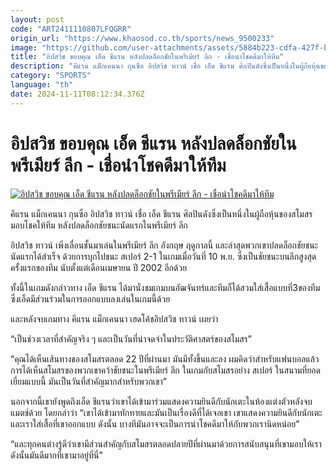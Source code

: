 ```yaml
---
layout: post
code: "ART2411110807LFQGRR"
origin_url: "https://www.khaosod.co.th/sports/news_9500233"
image: "https://github.com/user-attachments/assets/5884b223-cdfa-427f-ba0e-e04a21f04909"
title: "อิปสวิช ขอบคุณ เอ็ด ชีแรน หลังปลดล็อกชัยในพรีเมียร์ ลีก - เชื่อนำโชคดีมาให้ทีม"
description: "คีแรน แม็กเคนนา กุนซือ อิปสวิช ทาวน์ เชื่อ เอ็ด ชีแรน ศิลปินดังซึ่งเป็นหนึ่งในผู้ถือหุ้นของสโมสร มอบโชคให้ทีม หลังปลดล็อกชัยชนะนัดแรกในพรีเมียร์ ลีก"
category: "SPORTS"
language: "th"
date: 2024-11-11T08:12:34.376Z
---
```


# อิปสวิช ขอบคุณ เอ็ด ชีแรน หลังปลดล็อกชัยในพรีเมียร์ ลีก - เชื่อนำโชคดีมาให้ทีม

[![อิปสวิช ขอบคุณ เอ็ด ชีแรน หลังปลดล็อกชัยในพรีเมียร์ ลีก - เชื่อนำโชคดีมาให้ทีม](https://www.khaosod.co.th/wpapp/uploads/2024/11/edshe.jpg "อิปสวิช ขอบคุณ เอ็ด ชีแรน หลังปลดล็อกชัยในพรีเมียร์ ลีก - เชื่อนำโชคดีมาให้ทีม")](https://www.khaosod.co.th/wpapp/uploads/2024/11/edshe.jpg)

คีแรน แม็กเคนนา กุนซือ อิปสวิช ทาวน์ เชื่อ เอ็ด ชีแรน ศิลปินดังซึ่งเป็นหนึ่งในผู้ถือหุ้นของสโมสร มอบโชคให้ทีม หลังปลดล็อกชัยชนะนัดแรกในพรีเมียร์ ลีก

อิปสวิช ทาวน์ เพิ่งเลื่อนชั้นมาเล่นในพรีเมียร์ ลีก อังกฤษ ฤดูกาลนี้ และล่าสุดพวกเขาปลดล็อกชัยชนะนัดแรกได้สำเร็จ ด้วยการบุกไปชนะ สเปอร์ 2-1 ในเกมเมื่อวันที่ 10 พ.ย. ซึ่งเป็นชัยชนะบนลีกสูงสุดครั้งแรกของทีม นับตั้งแต่เดือนเมษายน ปี 2002 อีกด้วย

ทั้งนี้ในเกมดังกล่าวทาง เอ็ด ชีแรน ได้มานั่งชมเกมบนอัฒจันทร์และทีมก็ได้สวมใส่เสื้อแบบที่3ของทีม ซึ่งเอ็ดมีส่วนร่วมในการออกแบบลงเล่นในเกมนี้ด้วย

และหลังจบเกมทาง คีแรน แม็กเคนนา เฮดโค้ชอิปสวิช ทาวน์ เผยว่า

“เป็นช่วงเวลาที่สำคัญจริง ๆ และเป็นวันที่น่าจดจำในประวัติศาสตร์ของสโมสร”

“คุณได้เห็นเส้นทางของสโมสรตลอด 22 ปีที่ผ่านมา มันมีทั้งขึ้นและลง ผมคิดว่าสำหรับแฟนบอลแล้ว การได้เห็นสโมสรของพวกเขาคว้าชัยชนะในพรีเมียร์ ลีก ในเกมกับสโมสรอย่าง สเปอร์ ในสนามที่ยอดเยี่ยมแบบนี้ มันเป็นวันที่สำคัญมากสำหรับพวกเขา”

นอกจากนี้เขายังพูดถึงเอ็ด ชีแรนว่าเขาได้เข้ามาร่วมแสดงความยินดีกับนักเตะในห้องแต่งตัวหลังจบแมตช์ด้วย โดยกล่าว่า “เขาได้เข้ามาทักทายและมันเป็นเรื่องดีที่ได้เจอเขา เขาแสดงความยินดีกับนักเตะและเราใส่เสื้อที่เขาออกแบบ ดังนั้น บางทีมันอาจจะเป็นการนำโชคดีมาให้กับพวกเรานิดหน่อย”

“และทุกคนต่างรู้ดีว่าเขามีส่วนสำคัญกับสโมสรตลอดปลายปีที่ผ่านมาด้วยการสนับสนุนที่เขามอบให้เรา ดังนั้นมันดีมากที่เขามาอยู่ที่นี่”